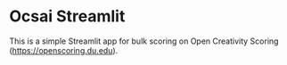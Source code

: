 # Ocsai Streamlit

This is a simple Streamlit app for bulk scoring on Open Creativity Scoring (<https://openscoring.du.edu>).